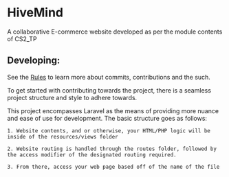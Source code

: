 # HiveMind

A collaborative E-commerce website developed as per the module contents of CS2_TP

## Developing:

See the [Rules](https://github.com/EsamKhalid/HiveMind/blob/main/RULES.md) to learn more about commits, contributions and the such.

To get started with contributing towards the project, there is a seamless project structure and style to adhere towards.

This project encompasses Laravel as the means of providing more nuance and ease of use for development.
The basic structure goes as follows:

```
1. Website contents, and or otherwise, your HTML/PHP logic will be inside of the resources/views folder

2. Website routing is handled through the routes folder, followed by the access modifier of the designated routing required.

3. From there, access your web page based off of the name of the file
```
